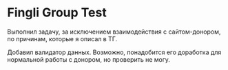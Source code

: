 # Fingli Group Test

Выполнил задачу, за исключением взаимодействия с сайтом-донором, по причинам, которые я описал в ТГ.

Добавил валидатор данных. Возможно, понадобится его доработка для нормальной работы с донором, но проверить не могу.
